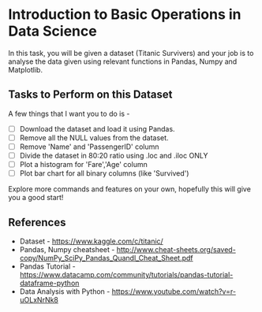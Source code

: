 # Introduction to Basic Operations in Data Science

In this task, you will be given a dataset (Titanic Survivers) and your job is to analyse the data given using relevant functions in Pandas, Numpy and Matplotlib.

## Tasks to Perform on this Dataset
A few things that I want you to do is -

- [ ]  Download the dataset and load it using Pandas.
- [ ]  Remove all the NULL values from the dataset.
- [ ]  Remove 'Name' and 'PassengerID' column
- [ ]  Divide the dataset in 80:20 ratio using .loc and .iloc ONLY
- [ ]  Plot a histogram for 'Fare','Age' column
- [ ]  Plot bar chart for all binary columns (like 'Survived')

Explore more commands and features on your own, hopefully this will give you a good start!

## References
* Dataset - https://www.kaggle.com/c/titanic/
* Pandas, Numpy cheatsheet - http://www.cheat-sheets.org/saved-copy/NumPy_SciPy_Pandas_Quandl_Cheat_Sheet.pdf
* Pandas Tutorial - https://www.datacamp.com/community/tutorials/pandas-tutorial-dataframe-python
* Data Analysis with Python - https://www.youtube.com/watch?v=r-uOLxNrNk8
